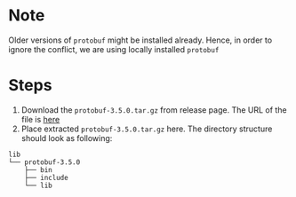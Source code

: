 # Note
Older versions of `protobuf` might be installed already. Hence, in order to ignore the conflict, we are using locally installed `protobuf`

# Steps
1. Download the `protobuf-3.5.0.tar.gz` from release page. The URL of the file is [here](https://github.com/ravijo/ros_protocol_buffer_tutorial/releases/download/1/protobuf-3.5.0.tar.gz)
1. Place extracted `protobuf-3.5.0.tar.gz` here. The directory structure should look as following:

```
lib
└── protobuf-3.5.0
    ├── bin
    ├── include
    └── lib
```
